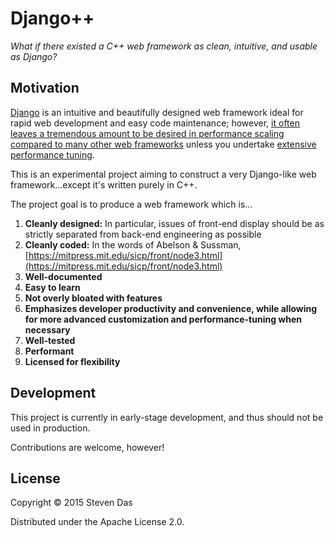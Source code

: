 # Django++

*What if there existed a C++ web framework as clean, intuitive, and usable as Django?*

## Motivation

[Django](https://www.djangoproject.com) is an intuitive and beautifully designed web framework ideal for rapid web development and easy code maintenance; however, [it often leaves a tremendous amount to be desired in performance scaling compared to many other web frameworks](http://www.infoq.com/news/2014/05/benchmark-web-framework) unless you undertake [extensive performance tuning](https://highperformancedjango.com/).

This is an experimental project aiming to construct a very Django-like web framework...except it's written purely in C++.

The project goal is to produce a web framework which is...

  1. **Cleanly designed:**  In particular, issues of front-end display should be as strictly separated from back-end engineering as possible
  2. **Cleanly coded:** In the words of Abelson & Sussman, [https://mitpress.mit.edu/sicp/front/node3.html](https://mitpress.mit.edu/sicp/front/node3.html)
  3. **Well-documented**
  4. **Easy to learn**
  5. **Not overly bloated with features**
  6. **Emphasizes developer productivity and convenience, while allowing for more advanced customization and performance-tuning when necessary**
  7. **Well-tested**
  8. **Performant**
  9. **Licensed for flexibility**
  
## Development

This project is currently in early-stage development, and thus should not be used in production.

Contributions are welcome, however!

## License

Copyright © 2015 Steven Das

Distributed under the Apache License 2.0.

